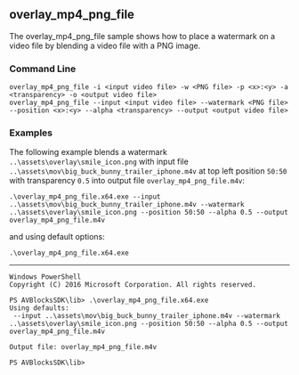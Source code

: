 ## overlay_mp4_png_file

The overlay_mp4_png_file sample shows how to place a watermark on a video file by blending a video file with a PNG image.

### Command Line

~~~ shell
overlay_mp4_png_file -i <input video file> -w <PNG file> -p <x>:<y> -a <transparency> -o <output video file>
overlay_mp4_png_file --input <input video file> --watermark <PNG file> --position <x>:<y> --alpha <transparency> --output <output video file>
~~~

###	Examples

The following example blends a watermark `..\assets\overlay\smile_icon.png` with input file `..\assets\mov\big_buck_bunny_trailer_iphone.m4v` at top left position `50:50` with transparency `0.5` into output file `overlay_mp4_png_file.m4v`:

~~~ shell
.\overlay_mp4_png_file.x64.exe --input ..\assets\mov\big_buck_bunny_trailer_iphone.m4v --watermark ..\assets\overlay\smile_icon.png --position 50:50 --alpha 0.5 --output overlay_mp4_png_file.m4v
~~~

and using default options:
~~~ shell
.\overlay_mp4_png_file.x64.exe
~~~
***
~~~ shell
Windows PowerShell
Copyright (C) 2016 Microsoft Corporation. All rights reserved.

PS AVBlocksSDK\lib> .\overlay_mp4_png_file.x64.exe
Using defaults:
 --input ..\assets\mov\big_buck_bunny_trailer_iphone.m4v --watermark ..\assets\overlay\smile_icon.png --position 50:50 --alpha 0.5 --output overlay_mp4_png_file.m4v

Output file: overlay_mp4_png_file.m4v

PS AVBlocksSDK\lib>
~~~ 